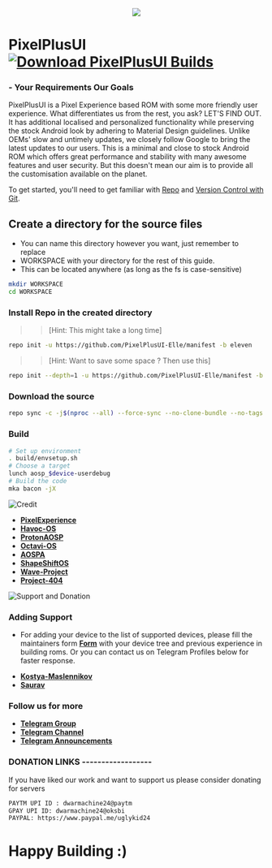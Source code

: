 <p align="center">
  <img src="https://i.imgur.com/PrvTTB9.jpg" />
</p>

# PixelPlusUI [![Download PixelPlusUI Builds](https://img.shields.io/sourceforge/dt/pixelplusui-project.svg)](https://sourceforge.net/projects/pixelplusui-project/files/eleven/)
### - Your Requirements Our Goals

PixelPlusUI is a Pixel Experience based ROM with some more friendly user experience. What differentiates us from the rest, you ask? LET'S FIND OUT. It has additional localised and personalized functionality while preserving the stock Android look by adhering to Material Design guidelines. Unlike OEMs' slow and untimely updates, we closely follow Google to bring the latest updates to our users. This is a minimal and close to stock Android ROM which offers great performance and stability with many awesome features and user security. But this doesn't mean our aim is to provide all the customisation available on the planet. 

To get started, you'll need to get
familiar with [Repo](https://source.android.com/source/using-repo.html) and [Version Control with Git](https://source.android.com/source/version-control.html).

## Create a directory for the source files

* You can name this directory however you want, just remember to replace
* WORKSPACE with your directory for the rest of this guide.
* This can be located anywhere (as long as the fs is case-sensitive)

```bash
mkdir WORKSPACE
cd WORKSPACE
```

### Install Repo in the created directory

>> [Hint: This might take a long time]

```bash
repo init -u https://github.com/PixelPlusUI-Elle/manifest -b eleven
```

>> [Hint: Want to save some space ? Then use this]

```bash
repo init --depth=1 -u https://github.com/PixelPlusUI-Elle/manifest -b eleven
```

### Download the source
```bash
repo sync -c -j$(nproc --all) --force-sync --no-clone-bundle --no-tags
```

### Build ###

```bash
# Set up environment
. build/envsetup.sh
# Choose a target
lunch aosp_$device-userdebug
# Build the code
mka bacon -jX
```

![Credit](https://i.imgur.com/a6njYr9.png "Credit")


 * [**PixelExperience**](https://github.com/PixelExperience)
 * [**Havoc-OS**](https://github.com/Havoc-OS)
 * [**ProtonAOSP**](https://github.com/ProtonAOSP)
 * [**Octavi-OS**](https://github.com/Octavi-OS)
 * [**AOSPA**](https://github.com/AOSPA)
 * [**ShapeShiftOS**](https://github.com/ShapeShiftOS)
 * [**Wave-Project**](https://github.com/Wave-Project)
 * [**Project-404**](https://github.com/P-404)


![Support and Donation](https://i.imgur.com/aNanj7v.png "Support and Donation")

### Adding Support
 - For adding your device to the list of supported devices, please fill the maintainers form [**Form**](https://docs.google.com/forms/d/e/1FAIpQLScA5G_AUKiJlDWCM4Beaf_059dVZiClHv_rwZsklcXcGq0tzQ/viewform?vc=0&c=0&w=1) with your device tree and previous experience in building roms. Or you can contact us on Telegram Profiles below for faster response.
 * [**Kostya-Maslennikov**](https://t.me/kostyajrz)
 * [**Saurav**](https://t.me/ugly_kid_af)

### Follow  us for more
 * [**Telegram Group**](https://t.me/ppuichat)
 * [**Telegram Channel**](https://t.me/ppuich)
 * [**Telegram Announcements**](https://t.me/ppuinews)

### DONATION LINKS ------------------

If you have liked our work and want to support us please consider donating for servers

```bash
PAYTM UPI ID : dwarmachine24@paytm
GPAY UPI ID: dwarmachine24@oksbi
PAYPAL: https://www.paypal.me/uglykid24
```

# Happy Building :)
